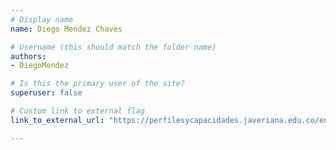 ```yaml
---
# Display name
name: Diego Mendez Chaves

# Username (this should match the folder name)
authors:
- DiegoMendez

# Is this the primary user of the site?
superuser: false

# Custom link to external flag
link_to_external_url: "https://perfilesycapacidades.javeriana.edu.co/en/persons/diego-mendez-chaves"

---
```

